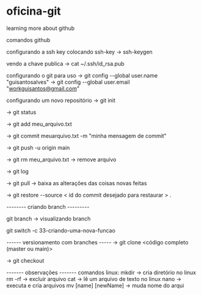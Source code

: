 # oficina-git
learning more about github

comandos github

configurando a ssh key
colocando ssh-key
-> ssh-keygen

vendo a chave publica
-> cat ~/.ssh/id_rsa.pub

configurando o git para uso
-> git config --global user.name "guisantosalves"
-> git config --global user.email "workguisantos@gmail.com"

configurando um novo repositório
-> git init

-> git status

-> git add meu_arquivo.txt

-> git commit meuarquivo.txt -m "minha mensagem de commit"

-> git push -u origin main

-> git rm meu_arquivo.txt -> remove arquivo

-> git log

-> git pull -> baixa as alterações das coisas novas feitas

-> git restore --source < id do commit desejado para restaurar > .

-------- criando branch ---------

git branch -> visualizando branch

git switch -c 33-criando-uma-nova-funcao



------ versionamento com branches -----
-> git clone <código completo (master ou main)>

-> git checkout <nome da branch que quer ir>

------- observações -------
comandos linux:
mkdir -> cria diretório no linux
rm -rf -> excluir arquivo
cat -> lê um arquivo de texto no linux
nano -> executa e cria arquivos
mv [name] [newName] -> muda nome do arqui
